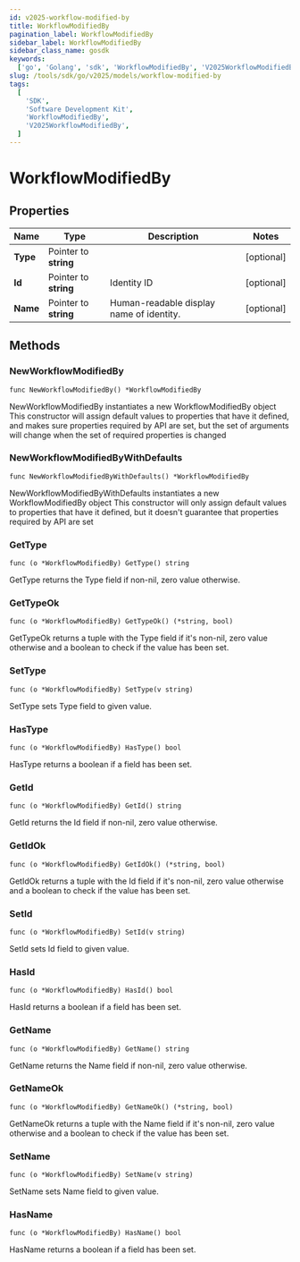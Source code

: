 ```yaml
---
id: v2025-workflow-modified-by
title: WorkflowModifiedBy
pagination_label: WorkflowModifiedBy
sidebar_label: WorkflowModifiedBy
sidebar_class_name: gosdk
keywords:
  ['go', 'Golang', 'sdk', 'WorkflowModifiedBy', 'V2025WorkflowModifiedBy']
slug: /tools/sdk/go/v2025/models/workflow-modified-by
tags:
  [
    'SDK',
    'Software Development Kit',
    'WorkflowModifiedBy',
    'V2025WorkflowModifiedBy',
  ]
---
```


# WorkflowModifiedBy

## Properties

| Name | Type | Description | Notes |
| --- | --- | --- | --- |
| **Type** | Pointer to **string** |  | [optional] |
| **Id** | Pointer to **string** | Identity ID | [optional] |
| **Name** | Pointer to **string** | Human-readable display name of identity. | [optional] |

## Methods

### NewWorkflowModifiedBy

`func NewWorkflowModifiedBy() *WorkflowModifiedBy`

NewWorkflowModifiedBy instantiates a new WorkflowModifiedBy object This constructor will assign default values to properties that have it defined, and makes sure properties required by API are set, but the set of arguments will change when the set of required properties is changed

### NewWorkflowModifiedByWithDefaults

`func NewWorkflowModifiedByWithDefaults() *WorkflowModifiedBy`

NewWorkflowModifiedByWithDefaults instantiates a new WorkflowModifiedBy object This constructor will only assign default values to properties that have it defined, but it doesn't guarantee that properties required by API are set

### GetType

`func (o *WorkflowModifiedBy) GetType() string`

GetType returns the Type field if non-nil, zero value otherwise.

### GetTypeOk

`func (o *WorkflowModifiedBy) GetTypeOk() (*string, bool)`

GetTypeOk returns a tuple with the Type field if it's non-nil, zero value otherwise and a boolean to check if the value has been set.

### SetType

`func (o *WorkflowModifiedBy) SetType(v string)`

SetType sets Type field to given value.

### HasType

`func (o *WorkflowModifiedBy) HasType() bool`

HasType returns a boolean if a field has been set.

### GetId

`func (o *WorkflowModifiedBy) GetId() string`

GetId returns the Id field if non-nil, zero value otherwise.

### GetIdOk

`func (o *WorkflowModifiedBy) GetIdOk() (*string, bool)`

GetIdOk returns a tuple with the Id field if it's non-nil, zero value otherwise and a boolean to check if the value has been set.

### SetId

`func (o *WorkflowModifiedBy) SetId(v string)`

SetId sets Id field to given value.

### HasId

`func (o *WorkflowModifiedBy) HasId() bool`

HasId returns a boolean if a field has been set.

### GetName

`func (o *WorkflowModifiedBy) GetName() string`

GetName returns the Name field if non-nil, zero value otherwise.

### GetNameOk

`func (o *WorkflowModifiedBy) GetNameOk() (*string, bool)`

GetNameOk returns a tuple with the Name field if it's non-nil, zero value otherwise and a boolean to check if the value has been set.

### SetName

`func (o *WorkflowModifiedBy) SetName(v string)`

SetName sets Name field to given value.

### HasName

`func (o *WorkflowModifiedBy) HasName() bool`

HasName returns a boolean if a field has been set.
